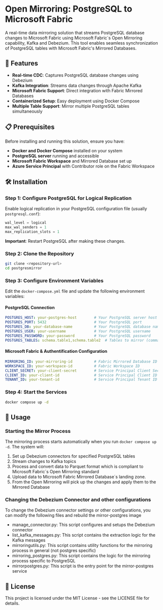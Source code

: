 # Open Mirroring: PostgreSQL to Microsoft Fabric

A real-time data mirroring solution that streams PostgreSQL database changes to Microsoft Fabric using Microsoft Fabric´s Open Mirroring capability, Kafka and Debezium. This tool enables seamless synchronization of PostgreSQL tables with Microsoft Fabric's Mirrored Databases.

## 🚀 Features

- **Real-time CDC**: Captures PostgreSQL database changes using Debezium
- **Kafka Integration**: Streams data changes through Apache Kafka
- **Microsoft Fabric Support**: Direct integration with Fabric Mirrored Databases
- **Containerized Setup**: Easy deployment using Docker Compose
- **Multiple Table Support**: Mirror multiple PostgreSQL tables simultaneously

## 📋 Prerequisites

Before installing and running this solution, ensure you have:

- **Docker and Docker Compose** installed on your system
- **PostgreSQL server** running and accessible
- **Microsoft Fabric Workspace** and Mirrored Database set up
- **Azure Service Principal** with Contributor role on the Fabric Workspace

## 🛠️ Installation

### Step 1: Configure PostgreSQL for Logical Replication

Enable logical replication in your PostgreSQL configuration file (usually `postgresql.conf`):

```sql
wal_level = logical
max_wal_senders = 1
max_replication_slots = 1
```

**Important**: Restart PostgreSQL after making these changes.

### Step 2: Clone the Repository

```bash
git clone <repository-url>
cd postgresmirror
```

### Step 3: Configure Environment Variables

Edit the `docker-compose.yml` file and update the following environment variables:

#### PostgreSQL Connection
```yaml
POSTGRES_HOST: your-postgres-host        # Your PostgreSQL server host
POSTGRES_PORT: 5432                      # Your PostgreSQL port
POSTGRES_DB: your-database-name          # Your PostgreSQL database name
POSTGRES_USER: your-username             # Your PostgreSQL username
POSTGRES_PASSWORD: your-password         # Your PostgreSQL password
POSTGRES_TABLES: schema.table1,schema.table2  # Tables to mirror (comma-separated)
```

#### Microsoft Fabric & Authentification Configuration
```yaml
MIRRORING_ID: your-mirroring-id          # Fabric Mirrored Database ID
WORKSPACE_ID: your-workspace-id          # Fabric Workspace ID
CLIENT_SECRET: your-client-secret        # Service Principal Client Secret
CLIENT_ID: your-client-id                # Service Principal Client ID
TENANT_ID: your-tenant-id                # Service Principal Tenant ID
```

### Step 4: Start the Services

```bash
docker compose up -d
```

## 🔧 Usage

### Starting the Mirror Process

The mirroring process starts automatically when you run `docker compose up -d`. The system will:

1. Set up Debezium connectors for specified PostgreSQL tables
2. Stream changes to Kafka topics
3. Process and convert data to Parquet format which is compliant to Microsoft Fabric´s Open Mirroring standard
4. Upload data to Microsoft Fabric Mirrored Database´s landing zone.
5. From the Open Mirroring will pick up the changes and apply them to the Mirrored Database

### Changing the Debezium Connector and other configurations

To change the Debezium connector settings or other configurations, you can modify the following files and rebuild the mirror-postgres image
- manage_connector.py: This script configures and setups the Debezium connector
- list_kafka_messages.py: This script contains the extraction logic for the Kafka messages
- mirroringutils.py: This script contains utility functions for the mirroring process in general (not postgres specific)
- mirroring_postgres.py: This script contains the logic for the mirroring process specific to PostgreSQL
- mirrorpostgres.py: This script is the entry point for the mirror-postgres service

## 📝 License

This project is licensed under the MIT License - see the LICENSE file for details.
